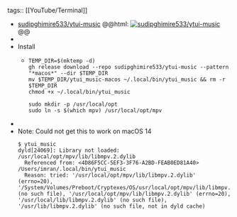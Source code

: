 tags:: [[YouTube/Terminal]]

- [sudipghimire533/ytui-music](https://github.com/sudipghimire533/ytui-music)
  @@html: <a href="https://github.com/sudipghimire533/ytui-music/"><img src="https://github-readme-stats-astronomer.vercel.app/api/pin/?username=sudipghimire533&repo=ytui-music&theme=tokyonight" alt="sudipghimire533/ytui-music"/></a>@@
-
- Install
	- ```shell
	  TEMP_DIR=$(mktemp -d)
	  gh release download --repo sudipghimire533/ytui-music --pattern "*macos*" --dir $TEMP_DIR
	  mv $TEMP_DIR/ytui_music-macos ~/.local/bin/ytui_music && rm -r $TEMP_DIR
	  chmod +x ~/.local/bin/ytui_music
	  
	  sudo mkdir -p /usr/local/opt
	  sudo ln -s $(which mpv) /usr/local/opt/mpv
	  ```
-
- Note: Could not get this to work on macOS 14
  ```shell
  $ ytui_music
  dyld[24069]: Library not loaded: /usr/local/opt/mpv/lib/libmpv.2.dylib
    Referenced from: <4D86F5CC-5EF3-3F76-A2BD-FEAB0ED81A40> /Users/imran/.local/bin/ytui_music
    Reason: tried: '/usr/local/opt/mpv/lib/libmpv.2.dylib' (errno=20), '/System/Volumes/Preboot/Cryptexes/OS/usr/local/opt/mpv/lib/libmpv.2.dylib' (no such file), '/usr/local/opt/mpv/lib/libmpv.2.dylib' (errno=20), '/usr/local/lib/libmpv.2.dylib' (no such file), '/usr/lib/libmpv.2.dylib' (no such file, not in dyld cache)
  ```